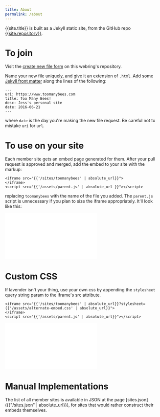 ```yaml
---
title: About
permalink: /about
---
```


{{site.title}} is built as a Jekyll static site, from the GitHub repo [{{site.repository}}]({{site.repository}}).

# To join

Visit the [create new file form]({{site.new_site_url}}) on this webring's repository.

Name your new file uniquely, and give it an extension of `.html`. Add some [Jekyll front matter](https://jekyllrb.com/docs/front-matter/) along the lines of the following:

```
---
uri: https://www.toomanybees.com
title: Too Many Bees!
desc: Jess's personal site
date: 2016-06-21
---
```

where `date` is the day you're making the new file request. Be careful not to mistake `uri` for `url`.

# To use on your site

Each member site gets an embed page generated for them. After your pull request is approved and merged, add the embed to your site with the markup:

```
<iframe src="{{'/sites/toomanybees' | absolute_url}}">
</iframe>
<script src="{{'/assets/parent.js' | absolute_url }}"></script>
```

replacing `toomanybees` with the name of the file you added. The `parent.js` script is unnecessary if you plan to size the iframe appropriately. It'll look like this:

<style type="text/css">
  iframe {
    border: none;
  }
</style>
<iframe src="{{'/sites/toomanybees' | absolute_url}}">
</iframe>
<script src="{{'/assets/parent.js' | absolute_url}}"></script>

# Custom CSS

If lavender isn't your thing, use your own css by appending the `stylesheet` query string param to the iframe's src attribute.

```
<iframe src="{{'/sites/toomanybees' | absolute_url}}?stylesheet={{'/assets/alternate-embed.css' | absolute_url}}">
</iframe>
<script src="{{'/assets/parent.js' | absolute_url}}"></script>
```

<iframe src="{{'/sites/toomanybees' | absolute_url}}?stylesheet={{'/assets/alternate-embed.css' | absolute_url}}">
</iframe>
<script src="{{'/assets/parent.js' | absolute_url}}"></script>

# Manual Implementations

The list of all member sites is available in JSON at the page [sites.json]({{"/sites.json" | absolute_url}}), for sites that would rather construct their embeds themselves.
